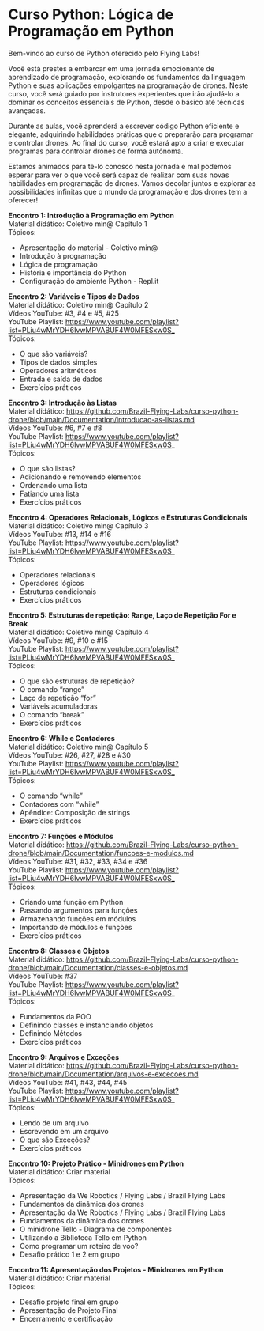 # Curso Python: Lógica de Programação em Python

Bem-vindo ao curso de Python oferecido pelo Flying Labs!

Você está prestes a embarcar em uma jornada emocionante de aprendizado de programação, explorando os fundamentos da linguagem Python e suas aplicações empolgantes na programação de drones. Neste curso, você será guiado por instrutores experientes que irão ajudá-lo a dominar os conceitos essenciais de Python, desde o básico até técnicas avançadas.

Durante as aulas, você aprenderá a escrever código Python eficiente e elegante, adquirindo habilidades práticas que o prepararão para programar e controlar drones. Ao final do curso, você estará apto a criar e executar programas para controlar drones de forma autônoma.

Estamos animados para tê-lo conosco nesta jornada e mal podemos esperar para ver o que você será capaz de realizar com suas novas habilidades em programação de drones. Vamos decolar juntos e explorar as possibilidades infinitas que o mundo da programação e dos drones tem a oferecer!

**Encontro 1: Introdução à Programação em Python**  
Material didático: Coletivo min@ Capítulo 1  
Tópicos:
- Apresentação do material - Coletivo min@
- Introdução à programação
- Lógica de programação
- História e importância do Python
- Configuração do ambiente Python - Repl.it

**Encontro 2: Variáveis e Tipos de Dados**  
Material didático: Coletivo min@ Capítulo 2  
Vídeos YouTube: #3, #4 e #5, #25  
YouTube Playlist: <https://www.youtube.com/playlist?list=PLiu4wMrYDH6IvwMPVABUF4W0MFESxw0S_>  
Tópicos:
- O que são variáveis?
- Tipos de dados simples
- Operadores aritméticos
- Entrada e saída de dados
- Exercícios práticos  

**Encontro 3: Introdução às Listas**  
Material didático: <https://github.com/Brazil-Flying-Labs/curso-python-drone/blob/main/Documentation/introducao-as-listas.md>  
Vídeos YouTube: #6, #7 e #8  
YouTube Playlist: <https://www.youtube.com/playlist?list=PLiu4wMrYDH6IvwMPVABUF4W0MFESxw0S_>  
Tópicos:
- O que são listas?
- Adicionando e removendo elementos
- Ordenando uma lista
- Fatiando uma lista
- Exercícios práticos  

**Encontro 4: Operadores Relacionais, Lógicos e Estruturas Condicionais**  
Material didático: Coletivo min@ Capítulo 3  
Vídeos YouTube: #13, #14 e #16  
YouTube Playlist: <https://www.youtube.com/playlist?list=PLiu4wMrYDH6IvwMPVABUF4W0MFESxw0S_>  
Tópicos:
- Operadores relacionais
- Operadores lógicos
- Estruturas condicionais
- Exercícios práticos  

**Encontro 5: Estruturas de repetição: Range, Laço de Repetição For e Break**  
Material didático: Coletivo min@ Capítulo 4  
Vídeos YouTube: #9, #10 e #15  
YouTube Playlist: <https://www.youtube.com/playlist?list=PLiu4wMrYDH6IvwMPVABUF4W0MFESxw0S_>  
Tópicos:  
- O que são estruturas de repetição? 
- O comando “range”
- Laço de repetição “for”
- Variáveis acumuladoras
- O comando “break”
- Exercícios práticos  

**Encontro 6: While e Contadores**  
Material didático: Coletivo min@ Capítulo 5  
Vídeos YouTube: #26, #27, #28 e #30  
YouTube Playlist: <https://www.youtube.com/playlist?list=PLiu4wMrYDH6IvwMPVABUF4W0MFESxw0S_>  
Tópicos:  
- O comando “while”
- Contadores com “while”
- Apêndice: Composição de strings
- Exercícios práticos  

**Encontro 7: Funções e Módulos**  
Material didático: <https://github.com/Brazil-Flying-Labs/curso-python-drone/blob/main/Documentation/funcoes-e-modulos.md>  
Vídeos YouTube: #31, #32, #33, #34 e #36  
YouTube Playlist: <https://www.youtube.com/playlist?list=PLiu4wMrYDH6IvwMPVABUF4W0MFESxw0S_>  
Tópicos:  
- Criando uma função em Python
- Passando argumentos para funções
- Armazenando funções em módulos
- Importando de módulos e funções
- Exercícios práticos  

**Encontro 8: Classes e Objetos**  
Material didático: <https://github.com/Brazil-Flying-Labs/curso-python-drone/blob/main/Documentation/classes-e-objetos.md>  
Vídeos YouTube: #37  
YouTube Playlist: <https://www.youtube.com/playlist?list=PLiu4wMrYDH6IvwMPVABUF4W0MFESxw0S_>  
Tópicos:  
- Fundamentos da POO
- Definindo classes e instanciando objetos
- Definindo Métodos
- Exercícios práticos  

**Encontro 9: Arquivos e Exceções**  
Material didático: <https://github.com/Brazil-Flying-Labs/curso-python-drone/blob/main/Documentation/arquivos-e-excecoes.md>  
Vídeos YouTube: #41, #43, #44, #45  
YouTube Playlist: <https://www.youtube.com/playlist?list=PLiu4wMrYDH6IvwMPVABUF4W0MFESxw0S_>  
Tópicos:  
- Lendo de um arquivo
- Escrevendo em um arquivo
- O que são Exceções?
- Exercícios práticos  

**Encontro 10: Projeto Prático - Minidrones em Python**  
Material didático: Criar material  
Tópicos:  
- Apresentação da We Robotics / Flying Labs / Brazil Flying Labs
- Fundamentos da dinâmica dos drones
- Apresentação da We Robotics / Flying Labs / Brazil Flying Labs
- Fundamentos da dinâmica dos drones
- O minidrone Tello - Diagrama de componentes
- Utilizando a Biblioteca Tello em Python
- Como programar um roteiro de voo?
- Desafio prático 1 e 2 em grupo  

**Encontro 11: Apresentação dos Projetos - Minidrones em Python**  
Material didático: Criar material  
Tópicos:  
- Desafio projeto final em grupo
- Apresentação de Projeto Final
- Encerramento e certificação
